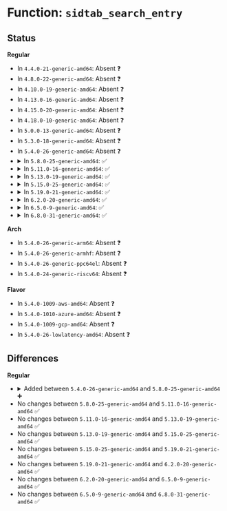 # Function: <code>sidtab_search_entry</code>

## Status
<b>Regular</b>
<ul>
<li>
In <code>4.4.0-21-generic-amd64</code>: Absent ❓
</li>
<li>
In <code>4.8.0-22-generic-amd64</code>: Absent ❓
</li>
<li>
In <code>4.10.0-19-generic-amd64</code>: Absent ❓
</li>
<li>
In <code>4.13.0-16-generic-amd64</code>: Absent ❓
</li>
<li>
In <code>4.15.0-20-generic-amd64</code>: Absent ❓
</li>
<li>
In <code>4.18.0-10-generic-amd64</code>: Absent ❓
</li>
<li>
In <code>5.0.0-13-generic-amd64</code>: Absent ❓
</li>
<li>
In <code>5.3.0-18-generic-amd64</code>: Absent ❓
</li>
<li>
In <code>5.4.0-26-generic-amd64</code>: Absent ❓
</li>
<li>
<details>
<summary>In <code>5.8.0-25-generic-amd64</code>: ✅</summary>

```c
struct sidtab_entry * sidtab_search_entry(struct sidtab * s, u32 sid)
```

```json
{
  "name": "sidtab_search_entry",
  "collision_type": "Unique Global",
  "inline_type": "No",
  "funcs": [
    {
      "addr": 18446744071583827296,
      "name": "sidtab_search_entry",
      "external": true,
      "loc": "security/selinux/ss/sidtab.c:253",
      "file": "security/selinux/ss/sidtab.c",
      "inline": "seen, unknown",
      "caller_inline": [],
      "caller_func": [
        "security/selinux/ss/services.c:security_netlbl_sid_to_secattr",
        "security/selinux/ss/services.c:security_netlbl_secattr_to_sid",
        "security/selinux/ss/services.c:selinux_audit_rule_match",
        "security/selinux/ss/services.c:security_net_peersid_resolve",
        "security/selinux/ss/services.c:security_net_peersid_resolve",
        "security/selinux/ss/services.c:security_sid_mls_copy",
        "security/selinux/ss/services.c:security_sid_mls_copy",
        "security/selinux/ss/services.c:security_get_user_sids",
        "security/selinux/ss/services.c:security_sid_to_context_core",
        "security/selinux/ss/services.c:security_compute_av_user",
        "security/selinux/ss/services.c:security_compute_av_user",
        "security/selinux/ss/services.c:security_compute_av",
        "security/selinux/ss/services.c:security_compute_av",
        "security/selinux/ss/services.c:security_compute_xperms_decision",
        "security/selinux/ss/services.c:security_compute_xperms_decision",
        "security/selinux/ss/services.c:security_bounded_transition",
        "security/selinux/ss/services.c:security_bounded_transition"
      ]
    }
  ],
  "symbols": [
    {
      "addr": 18446744071583827296,
      "name": "sidtab_search_entry",
      "section": ".text",
      "bind": "STB_GLOBAL",
      "size": 118
    }
  ]
}
```
</details>
</li>
<li>
<details>
<summary>In <code>5.11.0-16-generic-amd64</code>: ✅</summary>

```c
struct sidtab_entry * sidtab_search_entry(struct sidtab * s, u32 sid)
```

```json
{
  "name": "sidtab_search_entry",
  "collision_type": "Unique Global",
  "inline_type": "No",
  "funcs": [
    {
      "addr": 18446744071583948768,
      "name": "sidtab_search_entry",
      "external": true,
      "loc": "security/selinux/ss/sidtab.c:253",
      "file": "security/selinux/ss/sidtab.c",
      "inline": "seen, unknown",
      "caller_inline": [],
      "caller_func": [
        "security/selinux/ss/services.c:security_netlbl_sid_to_secattr",
        "security/selinux/ss/services.c:security_netlbl_secattr_to_sid",
        "security/selinux/ss/services.c:selinux_audit_rule_match",
        "security/selinux/ss/services.c:security_net_peersid_resolve",
        "security/selinux/ss/services.c:security_net_peersid_resolve",
        "security/selinux/ss/services.c:security_sid_mls_copy",
        "security/selinux/ss/services.c:security_sid_mls_copy",
        "security/selinux/ss/services.c:security_get_user_sids",
        "security/selinux/ss/services.c:security_sid_to_context_core",
        "security/selinux/ss/services.c:security_compute_av_user",
        "security/selinux/ss/services.c:security_compute_av_user",
        "security/selinux/ss/services.c:security_compute_av",
        "security/selinux/ss/services.c:security_compute_av",
        "security/selinux/ss/services.c:security_compute_xperms_decision",
        "security/selinux/ss/services.c:security_compute_xperms_decision",
        "security/selinux/ss/services.c:security_bounded_transition",
        "security/selinux/ss/services.c:security_bounded_transition"
      ]
    }
  ],
  "symbols": [
    {
      "addr": 18446744071583948768,
      "name": "sidtab_search_entry",
      "section": ".text",
      "bind": "STB_GLOBAL",
      "size": 118
    }
  ]
}
```
</details>
</li>
<li>
<details>
<summary>In <code>5.13.0-19-generic-amd64</code>: ✅</summary>

```c
struct sidtab_entry * sidtab_search_entry(struct sidtab * s, u32 sid)
```

```json
{
  "name": "sidtab_search_entry",
  "collision_type": "Unique Global",
  "inline_type": "No",
  "funcs": [
    {
      "addr": 18446744071583975760,
      "name": "sidtab_search_entry",
      "external": true,
      "loc": "security/selinux/ss/sidtab.c:254",
      "file": "security/selinux/ss/sidtab.c",
      "inline": "seen, unknown",
      "caller_inline": [],
      "caller_func": [
        "security/selinux/ss/services.c:security_netlbl_sid_to_secattr",
        "security/selinux/ss/services.c:security_netlbl_secattr_to_sid",
        "security/selinux/ss/services.c:selinux_audit_rule_match",
        "security/selinux/ss/services.c:security_net_peersid_resolve",
        "security/selinux/ss/services.c:security_net_peersid_resolve",
        "security/selinux/ss/services.c:security_sid_mls_copy",
        "security/selinux/ss/services.c:security_sid_mls_copy",
        "security/selinux/ss/services.c:security_get_user_sids",
        "security/selinux/ss/services.c:security_sid_to_context_core",
        "security/selinux/ss/services.c:security_compute_av_user",
        "security/selinux/ss/services.c:security_compute_av_user",
        "security/selinux/ss/services.c:security_compute_av",
        "security/selinux/ss/services.c:security_compute_av",
        "security/selinux/ss/services.c:security_compute_xperms_decision",
        "security/selinux/ss/services.c:security_compute_xperms_decision",
        "security/selinux/ss/services.c:security_bounded_transition",
        "security/selinux/ss/services.c:security_bounded_transition"
      ]
    }
  ],
  "symbols": [
    {
      "addr": 18446744071583975760,
      "name": "sidtab_search_entry",
      "section": ".text",
      "bind": "STB_GLOBAL",
      "size": 115
    }
  ]
}
```
</details>
</li>
<li>
<details>
<summary>In <code>5.15.0-25-generic-amd64</code>: ✅</summary>

```c
struct sidtab_entry * sidtab_search_entry(struct sidtab * s, u32 sid)
```

```json
{
  "name": "sidtab_search_entry",
  "collision_type": "Unique Global",
  "inline_type": "No",
  "funcs": [
    {
      "addr": 18446744071584341792,
      "name": "sidtab_search_entry",
      "external": true,
      "loc": "security/selinux/ss/sidtab.c:254",
      "file": "security/selinux/ss/sidtab.c",
      "inline": "seen, unknown",
      "caller_inline": [],
      "caller_func": [
        "security/selinux/ss/services.c:security_netlbl_sid_to_secattr",
        "security/selinux/ss/services.c:security_netlbl_secattr_to_sid",
        "security/selinux/ss/services.c:selinux_audit_rule_match",
        "security/selinux/ss/services.c:security_net_peersid_resolve",
        "security/selinux/ss/services.c:security_net_peersid_resolve",
        "security/selinux/ss/services.c:security_sid_mls_copy",
        "security/selinux/ss/services.c:security_sid_mls_copy",
        "security/selinux/ss/services.c:security_get_user_sids",
        "security/selinux/ss/services.c:security_sid_to_context_core",
        "security/selinux/ss/services.c:security_compute_av_user",
        "security/selinux/ss/services.c:security_compute_av_user",
        "security/selinux/ss/services.c:security_compute_av",
        "security/selinux/ss/services.c:security_compute_av",
        "security/selinux/ss/services.c:security_compute_xperms_decision",
        "security/selinux/ss/services.c:security_compute_xperms_decision",
        "security/selinux/ss/services.c:security_bounded_transition",
        "security/selinux/ss/services.c:security_bounded_transition"
      ]
    }
  ],
  "symbols": [
    {
      "addr": 18446744071584341792,
      "name": "sidtab_search_entry",
      "section": ".text",
      "bind": "STB_GLOBAL",
      "size": 174
    }
  ]
}
```
</details>
</li>
<li>
<details>
<summary>In <code>5.19.0-21-generic-amd64</code>: ✅</summary>

```c
struct sidtab_entry * sidtab_search_entry(struct sidtab * s, u32 sid)
```

```json
{
  "name": "sidtab_search_entry",
  "collision_type": "Unique Global",
  "inline_type": "No",
  "funcs": [
    {
      "addr": 18446744071584962816,
      "name": "sidtab_search_entry",
      "external": true,
      "loc": "security/selinux/ss/sidtab.c:254",
      "file": "security/selinux/ss/sidtab.c",
      "inline": "seen, unknown",
      "caller_inline": [],
      "caller_func": [
        "security/selinux/ss/services.c:security_netlbl_sid_to_secattr",
        "security/selinux/ss/services.c:security_netlbl_secattr_to_sid",
        "security/selinux/ss/services.c:selinux_audit_rule_match",
        "security/selinux/ss/services.c:security_net_peersid_resolve",
        "security/selinux/ss/services.c:security_net_peersid_resolve",
        "security/selinux/ss/services.c:security_sid_mls_copy",
        "security/selinux/ss/services.c:security_sid_mls_copy",
        "security/selinux/ss/services.c:security_get_user_sids",
        "security/selinux/ss/services.c:security_compute_sid",
        "security/selinux/ss/services.c:security_compute_sid",
        "security/selinux/ss/services.c:security_sid_to_context_core",
        "security/selinux/ss/services.c:security_compute_av_user",
        "security/selinux/ss/services.c:security_compute_av_user",
        "security/selinux/ss/services.c:security_compute_av",
        "security/selinux/ss/services.c:security_compute_av",
        "security/selinux/ss/services.c:security_compute_xperms_decision",
        "security/selinux/ss/services.c:security_compute_xperms_decision",
        "security/selinux/ss/services.c:security_bounded_transition",
        "security/selinux/ss/services.c:security_bounded_transition",
        "security/selinux/ss/mls.c:mls_context_to_sid"
      ]
    }
  ],
  "symbols": [
    {
      "addr": 18446744071584962816,
      "name": "sidtab_search_entry",
      "section": ".text",
      "bind": "STB_GLOBAL",
      "size": 189
    }
  ]
}
```
</details>
</li>
<li>
<details>
<summary>In <code>6.2.0-20-generic-amd64</code>: ✅</summary>

```c
struct sidtab_entry * sidtab_search_entry(struct sidtab * s, u32 sid)
```

```json
{
  "name": "sidtab_search_entry",
  "collision_type": "Unique Global",
  "inline_type": "No",
  "funcs": [
    {
      "addr": 18446744071585676096,
      "name": "sidtab_search_entry",
      "external": true,
      "loc": "security/selinux/ss/sidtab.c:255",
      "file": "security/selinux/ss/sidtab.c",
      "inline": "seen, unknown",
      "caller_inline": [],
      "caller_func": [
        "security/selinux/ss/services.c:security_netlbl_sid_to_secattr",
        "security/selinux/ss/services.c:security_netlbl_secattr_to_sid",
        "security/selinux/ss/services.c:selinux_audit_rule_match",
        "security/selinux/ss/services.c:security_net_peersid_resolve",
        "security/selinux/ss/services.c:security_net_peersid_resolve",
        "security/selinux/ss/services.c:security_sid_mls_copy",
        "security/selinux/ss/services.c:security_sid_mls_copy",
        "security/selinux/ss/services.c:security_get_user_sids",
        "security/selinux/ss/services.c:security_compute_sid",
        "security/selinux/ss/services.c:security_compute_sid",
        "security/selinux/ss/services.c:security_sid_to_context_core",
        "security/selinux/ss/services.c:security_compute_av_user",
        "security/selinux/ss/services.c:security_compute_av_user",
        "security/selinux/ss/services.c:security_compute_av",
        "security/selinux/ss/services.c:security_compute_av",
        "security/selinux/ss/services.c:security_compute_xperms_decision",
        "security/selinux/ss/services.c:security_compute_xperms_decision",
        "security/selinux/ss/services.c:security_bounded_transition",
        "security/selinux/ss/services.c:security_bounded_transition",
        "security/selinux/ss/mls.c:mls_context_to_sid"
      ]
    }
  ],
  "symbols": [
    {
      "addr": 18446744071585676096,
      "name": "sidtab_search_entry",
      "section": ".text",
      "bind": "STB_GLOBAL",
      "size": 189
    }
  ]
}
```
</details>
</li>
<li>
<details>
<summary>In <code>6.5.0-9-generic-amd64</code>: ✅</summary>

```c
struct sidtab_entry * sidtab_search_entry(struct sidtab * s, u32 sid)
```

```json
{
  "name": "sidtab_search_entry",
  "collision_type": "Unique Global",
  "inline_type": "No",
  "funcs": [
    {
      "addr": 18446744071585906336,
      "name": "sidtab_search_entry",
      "external": true,
      "loc": "security/selinux/ss/sidtab.c:255",
      "file": "security/selinux/ss/sidtab.c",
      "inline": "seen, unknown",
      "caller_inline": [],
      "caller_func": [
        "security/selinux/ss/services.c:security_netlbl_sid_to_secattr",
        "security/selinux/ss/services.c:security_netlbl_secattr_to_sid",
        "security/selinux/ss/services.c:selinux_audit_rule_match",
        "security/selinux/ss/services.c:security_net_peersid_resolve",
        "security/selinux/ss/services.c:security_net_peersid_resolve",
        "security/selinux/ss/services.c:security_sid_mls_copy",
        "security/selinux/ss/services.c:security_sid_mls_copy",
        "security/selinux/ss/services.c:security_get_user_sids",
        "security/selinux/ss/services.c:security_compute_sid",
        "security/selinux/ss/services.c:security_compute_sid",
        "security/selinux/ss/services.c:security_sid_to_context_core",
        "security/selinux/ss/services.c:security_compute_av_user",
        "security/selinux/ss/services.c:security_compute_av_user",
        "security/selinux/ss/services.c:security_compute_av",
        "security/selinux/ss/services.c:security_compute_av",
        "security/selinux/ss/services.c:security_compute_xperms_decision",
        "security/selinux/ss/services.c:security_compute_xperms_decision",
        "security/selinux/ss/services.c:security_bounded_transition",
        "security/selinux/ss/services.c:security_bounded_transition",
        "security/selinux/ss/mls.c:mls_context_to_sid"
      ]
    }
  ],
  "symbols": [
    {
      "addr": 18446744071585906336,
      "name": "sidtab_search_entry",
      "section": ".text",
      "bind": "STB_GLOBAL",
      "size": 189
    }
  ]
}
```
</details>
</li>
<li>
<details>
<summary>In <code>6.8.0-31-generic-amd64</code>: ✅</summary>

```c
struct sidtab_entry * sidtab_search_entry(struct sidtab * s, u32 sid)
```

```json
{
  "name": "sidtab_search_entry",
  "collision_type": "Unique Global",
  "inline_type": "No",
  "funcs": [
    {
      "addr": 18446744071586154960,
      "name": "sidtab_search_entry",
      "external": true,
      "loc": "security/selinux/ss/sidtab.c:255",
      "file": "security/selinux/ss/sidtab.c",
      "inline": "seen, unknown",
      "caller_inline": [],
      "caller_func": [
        "security/selinux/ss/services.c:security_netlbl_sid_to_secattr",
        "security/selinux/ss/services.c:security_netlbl_secattr_to_sid",
        "security/selinux/ss/services.c:security_net_peersid_resolve",
        "security/selinux/ss/services.c:security_net_peersid_resolve",
        "security/selinux/ss/services.c:security_sid_mls_copy",
        "security/selinux/ss/services.c:security_sid_mls_copy",
        "security/selinux/ss/services.c:security_get_user_sids",
        "security/selinux/ss/services.c:security_compute_sid",
        "security/selinux/ss/services.c:security_compute_sid",
        "security/selinux/ss/services.c:security_sid_to_context_core",
        "security/selinux/ss/services.c:security_compute_av_user",
        "security/selinux/ss/services.c:security_compute_av_user",
        "security/selinux/ss/services.c:security_compute_av",
        "security/selinux/ss/services.c:security_compute_av",
        "security/selinux/ss/services.c:security_compute_xperms_decision",
        "security/selinux/ss/services.c:security_compute_xperms_decision",
        "security/selinux/ss/services.c:security_bounded_transition",
        "security/selinux/ss/services.c:security_bounded_transition",
        "security/selinux/ss/mls.c:mls_context_to_sid"
      ]
    }
  ],
  "symbols": [
    {
      "addr": 18446744071586154960,
      "name": "sidtab_search_entry",
      "section": ".text",
      "bind": "STB_GLOBAL",
      "size": 189
    }
  ]
}
```
</details>
</li>
</ul>
<b>Arch</b>
<ul>
<li>
In <code>5.4.0-26-generic-arm64</code>: Absent ❓
</li>
<li>
In <code>5.4.0-26-generic-armhf</code>: Absent ❓
</li>
<li>
In <code>5.4.0-26-generic-ppc64el</code>: Absent ❓
</li>
<li>
In <code>5.4.0-24-generic-riscv64</code>: Absent ❓
</li>
</ul>
<b>Flavor</b>
<ul>
<li>
In <code>5.4.0-1009-aws-amd64</code>: Absent ❓
</li>
<li>
In <code>5.4.0-1010-azure-amd64</code>: Absent ❓
</li>
<li>
In <code>5.4.0-1009-gcp-amd64</code>: Absent ❓
</li>
<li>
In <code>5.4.0-26-lowlatency-amd64</code>: Absent ❓
</li>
</ul>

## Differences
<b>Regular</b>
<ul>
<li>
<details>
<summary>Added between <code>5.4.0-26-generic-amd64</code> and <code>5.8.0-25-generic-amd64</code> ➕</summary>

```c
struct sidtab_entry * sidtab_search_entry(struct sidtab * s, u32 sid)
```
</details>
</li>
<li>
No changes between <code>5.8.0-25-generic-amd64</code> and <code>5.11.0-16-generic-amd64</code> ✅
</li>
<li>
No changes between <code>5.11.0-16-generic-amd64</code> and <code>5.13.0-19-generic-amd64</code> ✅
</li>
<li>
No changes between <code>5.13.0-19-generic-amd64</code> and <code>5.15.0-25-generic-amd64</code> ✅
</li>
<li>
No changes between <code>5.15.0-25-generic-amd64</code> and <code>5.19.0-21-generic-amd64</code> ✅
</li>
<li>
No changes between <code>5.19.0-21-generic-amd64</code> and <code>6.2.0-20-generic-amd64</code> ✅
</li>
<li>
No changes between <code>6.2.0-20-generic-amd64</code> and <code>6.5.0-9-generic-amd64</code> ✅
</li>
<li>
No changes between <code>6.5.0-9-generic-amd64</code> and <code>6.8.0-31-generic-amd64</code> ✅
</li>
</ul>

